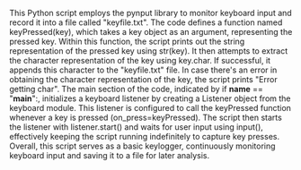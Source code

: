  This Python script employs the pynput library to monitor keyboard input and record it into a file called "keyfile.txt". The code defines a function named keyPressed(key), which takes a key object as an argument, representing the pressed key. Within this function, the script prints out the string representation of the pressed key using str(key). It then attempts to extract the character representation of the key using key.char. If successful, it appends this character to the "keyfile.txt" file. In case there's an error in obtaining the character representation of the key, the script prints "Error getting char". The main section of the code, indicated by if __name__ == "__main__":, initializes a keyboard listener by creating a Listener object from the keyboard module. This listener is configured to call the keyPressed function whenever a key is pressed (on_press=keyPressed). The script then starts the listener with listener.start() and waits for user input using input(), effectively keeping the script running indefinitely to capture key presses. Overall, this script serves as a basic keylogger, continuously monitoring keyboard input and saving it to a file for later analysis.
